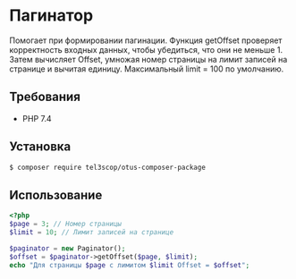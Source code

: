 # Пагинатор

Помогает при формировании пагинации.
Функция getOffset проверяет корректность входных данных, чтобы убедиться, что они не меньше 1. 
Затем вычисляет Offset, умножая номер страницы на лимит записей на странице и вычитая единицу.
Максимальный limit = 100 по умолчанию.

## Требования

- PHP 7.4

## Установка

```bash
$ composer require tel3scop/otus-composer-package
```

## Использование

```php 
<?php
$page = 3; // Номер страницы
$limit = 10; // Лимит записей на странице

$paginator = new Paginator();
$offset = $paginator->getOffset($page, $limit);
echo "Для страницы $page с лимитом $limit Offset = $offset";
```